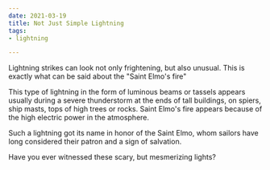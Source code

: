 ```yaml
---
date: 2021-03-19
title: Not Just Simple Lightning
tags:
- lightning

---
```

Lightning strikes can look not only frightening, but also unusual. This is exactly what can be said about the "Saint Elmo's fire"

This type of lightning in the form of luminous beams or tassels appears usually during a severe thunderstorm at the ends of tall buildings, on spiers, ship masts, tops of high trees or rocks. Saint Elmo's fire appears because of the high electric power in the atmosphere.

Such a lightning got its name in honor of the Saint Elmo, whom sailors have long considered their patron and a sign of salvation. 

Have you ever witnessed these scary, but mesmerizing lights?